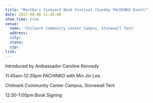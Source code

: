 ```yaml
---
title: "Martha's Vineyard Book Festival (Sunday PACHINKO Event)"
date: 2017-08-06 11:45:00
show_time: true
venue:
  name: 'Chilmark Community Center Campus, Stonewall Tent'
  address:
  city:
  state:
  zip:
link:
---
```



Introduced by Ambassador Caroline Kennedy

11:45am-12:30pm PACHINKO with Min Jin Lee.

Chilmark Community Center Campus, Stonewall Tent&nbsp;

12:30-1:00pm Book Signing&nbsp;

&nbsp;